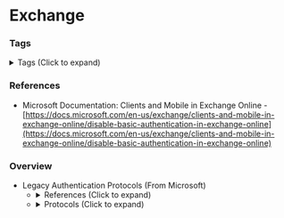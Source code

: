 <!---------------------------------------------------------------------------------
Copyright: (c) BLS OPS LLC.
This program is free software: you can redistribute it and/or modify
it under the terms of the GNU General Public License as published by
the Free Software Foundation, version 3.
This program is distributed in the hope that it will be useful,
but WITHOUT ANY WARRANTY; without even the implied warranty of
MERCHANTABILITY or FITNESS FOR A PARTICULAR PURPOSE. See the
GNU General Public License for more details.
You should have received a copy of the GNU General Public License
along with this program. If not, see <https://www.gnu.org/licenses/>.
--------------------------------------------------------------------------------->
# Exchange
### Tags
<details><summary>Tags (Click to expand)</summary><p>

Environment

		#@active #@directory #@activedirectory #@microsoft

Context

		#@exchange #@services #@service

Tools

		

</p></details>

### References
* Microsoft Documentation: Clients and Mobile in Exchange Online -<br />[https://docs.microsoft.com/en-us/exchange/clients-and-mobile-in-exchange-online/disable-basic-authentication-in-exchange-online](https://docs.microsoft.com/en-us/exchange/clients-and-mobile-in-exchange-online/disable-basic-authentication-in-exchange-online)

### Overview
* Legacy Authentication Protocols (From Microsoft)
	* <details><summary>References (Click to expand)</summary><p>
	* <details><summary>Protocols (Click to expand)</summary><p>
		* Authenticated SMTP
			* Used by POP and IMAP clients to send email messages.
		* Autodiscover
			* Used by Outlook and EAS clients to find and connect to mailboxes in Exchange Online.
		* Exchange ActiveSync (EAS)
			* Used to connect to mailboxes in Exchange Online.
		* Exchange Online PowerShell
			* Used to connect to Exchange Online with remote PowerShell. If you block Basic authentication for Exchange Online PowerShell, you need to use the Exchange Online PowerShell Module to connect. For instructions, see Connect to Exchange Online PowerShell using multi-factor authentication.
		* Exchange Web Services (EWS)
			* A programming interface that's used by Outlook, Outlook for Mac, and third-party apps.
		* IMAP4
			* Used by IMAP email clients.
		* MAPI over HTTP (MAPI/HTTP)
			* Used by Outlook 2010 and later.
		* Offline Address Book (OAB)
			* A copy of address list collections that are downloaded and used by Outlook.
		* Outlook Anywhere (RPC over HTTP)
			* Used by Outlook 2016 and earlier.
		* Outlook Service
			* Used by the Mail and Calendar app for Windows 10.
		* POP3
			* Used by POP email clients.
		* Reporting Web Services
			* Used to retrieve report data in Exchange Online.
